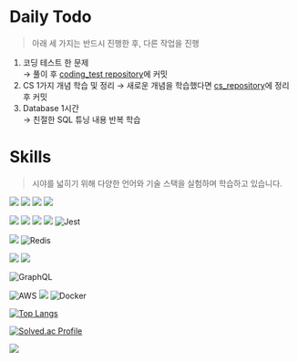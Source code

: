 # Daily Todo

> 아래 세 가지는 반드시 진행한 후, 다른 작업을 진행

1. 코딩 테스트 한 문제  
   → 풀이 후 [coding_test repository](https://github.com/gunhaa/coding_test)에 커밋  
2. CS 1가지 개념 학습 및 정리 
   → 새로운 개념을 학습했다면 [cs_repository](https://github.com/gunhaa/cs_repository)에 정리 후 커밋  
3. Database 1시간  
   → 친절한 SQL 튜닝 내용 반복 학습

# Skills

> 시야를 넓히기 위해 다양한 언어와 기술 스택을 실험하며 학습하고 있습니다.

![](https://img.shields.io/badge/Java-ED8B00?style=for-the-badge&logo=openjdk&logoColor=white) ![](https://img.shields.io/badge/Spring-6DB33F?style=for-the-badge&logo=spring&logoColor=white) <img src="https://img.shields.io/badge/springboot-6DB33F?style=for-the-badge&logo=springboot&logoColor=white"> <img src="https://img.shields.io/badge/JUnit5-25A162?style=for-the-badge&logo=JUnit5&logoColor=white">

![](https://img.shields.io/badge/JavaScript-F7DF1E?style=for-the-badge&logo=JavaScript&logoColor=white) ![](https://img.shields.io/badge/TypeScript-007ACC?style=for-the-badge&logo=typescript&logoColor=white) ![](https://img.shields.io/badge/Node.js-43853D?style=for-the-badge&logo=node.js&logoColor=white) ![](https://img.shields.io/badge/Express.js-404D59?style=for-the-badge) ![Jest](https://img.shields.io/badge/-jest-%23C21325?style=for-the-badge&logo=jest&logoColor=white)

![](https://img.shields.io/badge/MySQL-005C84?style=for-the-badge&logo=mysql&logoColor=white)  ![Redis](https://img.shields.io/badge/redis-%23DD0031.svg?style=for-the-badge&logo=redis&logoColor=white)

![](https://img.shields.io/badge/Hibernate-59666C?style=for-the-badge&logo=Hibernate&logoColor=white) ![](https://img.shields.io/badge/Prisma-3982CE?style=for-the-badge&logo=Prisma&logoColor=white) 

![GraphQL](https://img.shields.io/badge/-GraphQL-E10098?style=for-the-badge&logo=graphql&logoColor=white) 

![AWS](https://img.shields.io/badge/AWS-%23FF9900.svg?style=for-the-badge&logo=amazon-aws&logoColor=white) ![](https://img.shields.io/badge/Linux-FCC624?style=for-the-badge&logo=linux&logoColor=black) ![Docker](https://img.shields.io/badge/docker-%230db7ed.svg?style=for-the-badge&logo=docker&logoColor=white)

[![Top Langs](https://github-readme-stats.vercel.app/api/top-langs/?username=gunhaa&hide=html,css,plsql,assembly&exclude_repo=talent-four,project-A,khworkspace)](https://github.com/anuraghazra/github-readme-stats)

[![Solved.ac Profile](http://mazassumnida.wtf/api/v2/generate_badge?boj=wh8299)](https://solved.ac/wh8299)

![](https://hit.yhype.me/github/profile?account_id=168693235)
